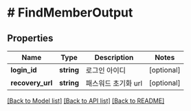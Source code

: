 # # FindMemberOutput

## Properties

Name | Type | Description | Notes
------------ | ------------- | ------------- | -------------
**login_id** | **string** | 로그인 아이디 | [optional]
**recovery_url** | **string** | 패스워드 초기화 url | [optional]

[[Back to Model list]](../../README.md#models) [[Back to API list]](../../README.md#endpoints) [[Back to README]](../../README.md)
